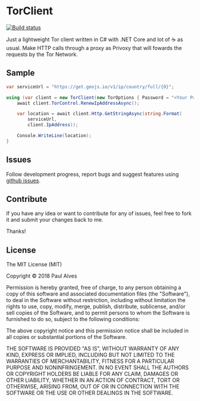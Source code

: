 # TorClient
[![Build status](https://ci.appveyor.com/api/projects/status/5e1umwa6jpqi9skr/branch/master?svg=true)](https://ci.appveyor.com/project/paulalves/torclient/branch/master)

Just a lightweight Tor client written in C# with .NET Core and lot of :coffee: as usual. Make HTTP calls through a proxy as Privoxy that will fowards the requests by the Tor Network.

## Sample 

```csharp 
var serviceUrl = "https://get.geojs.io/v1/ip/country/full/{0}";

using (var client = new TorClient(new TorOptions { Password = "<Your Password Here>" })) {
    await client.TorControl.RenewIpAddressAsync();

    var location = await client.Http.GetStringAsync(string.Format(
        serviceUrl,
        client.IpAddress));

    Console.WriteLine(location);
}
```
## Issues

Follow development progress, report bugs and suggest features using [github issues](https://github.com/paulalves/TorClient/issues).

## Contribute

If you have any idea or want to contribute for any of issues, feel free to fork it and submit your changes back to me. 

Thanks!

## License

The MIT License (MIT)

Copyright © 2018 Paul Alves 

Permission is hereby granted, free of charge, to any person obtaining a copy of this software and associated documentation files (the "Software"), to deal in the Software without restriction, including without limitation the rights to use, copy, modify, merge, publish, distribute, sublicense, and/or sell copies of the Software, and to permit persons to whom the Software is furnished to do so, subject to the following conditions:

The above copyright notice and this permission notice shall be included in all copies or substantial portions of the Software.

THE SOFTWARE IS PROVIDED "AS IS", WITHOUT WARRANTY OF ANY KIND, EXPRESS OR IMPLIED, INCLUDING BUT NOT LIMITED TO THE WARRANTIES OF MERCHANTABILITY, FITNESS FOR A PARTICULAR PURPOSE AND NONINFRINGEMENT. IN NO EVENT SHALL THE AUTHORS OR COPYRIGHT HOLDERS BE LIABLE FOR ANY CLAIM, DAMAGES OR OTHER LIABILITY, WHETHER IN AN ACTION OF CONTRACT, TORT OR OTHERWISE, ARISING FROM, OUT OF OR IN CONNECTION WITH THE SOFTWARE OR THE USE OR OTHER DEALINGS IN THE SOFTWARE.
